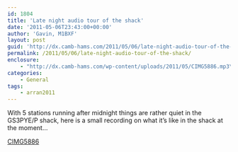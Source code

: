 ```yaml
---
id: 1804
title: 'Late night audio tour of the shack'
date: '2011-05-06T23:43:00+00:00'
author: 'Gavin, M1BXF'
layout: post
guid: 'http://dx.camb-hams.com/2011/05/06/late-night-audio-tour-of-the-shack/'
permalink: /2011/05/06/late-night-audio-tour-of-the-shack/
enclosure:
    - "http://dx.camb-hams.com/wp-content/uploads/2011/05/CIMG5886.mp3\r\n2649894\r\naudio/mpeg\r\n"
categories:
    - General
tags:
    - arran2011
---
```


With 5 stations running after midnight things are rather quiet in the GS3PYE/P shack, here is a small recording on what it’s like in the shack at the moment…

[CIMG5886](http://dx.camb-hams.com/wp-content/uploads/2011/05/CIMG5886.mp3)